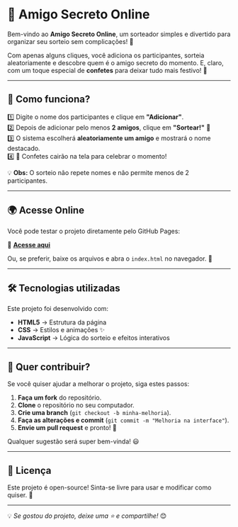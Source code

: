 # 🎁 Amigo Secreto Online

Bem-vindo ao **Amigo Secreto Online**, um sorteador simples e divertido para organizar seu sorteio sem complicações! 🎉

Com apenas alguns cliques, você adiciona os participantes, sorteia aleatoriamente e descobre quem é o amigo secreto do momento. E, claro, com um toque especial de **confetes** para deixar tudo mais festivo! 🎊

---

## 🚀 **Como funciona?**

1️⃣ Digite o nome dos participantes e clique em **"Adicionar"**.  
2️⃣ Depois de adicionar pelo menos **2 amigos**, clique em **"Sortear!"** 🎲  
3️⃣ O sistema escolherá **aleatoriamente um amigo** e mostrará o nome destacado.  
4️⃣ 🎊 Confetes cairão na tela para celebrar o momento!  

💡 **Obs:** O sorteio não repete nomes e não permite menos de 2 participantes.

---

## 🌍 **Acesse Online**
Você pode testar o projeto diretamente pelo GitHub Pages:  

🔗 **[Acesse aqui](https://geovana-kam.github.io/amigo-secreto/)**

Ou, se preferir, baixe os arquivos e abra o `index.html` no navegador. 🚀

---

## 🛠 **Tecnologias utilizadas**
Este projeto foi desenvolvido com:
- **HTML5** → Estrutura da página  
- **CSS** → Estilos e animações ✨  
- **JavaScript** → Lógica do sorteio e efeitos interativos  

---

## 🤝 **Quer contribuir?**
Se você quiser ajudar a melhorar o projeto, siga estes passos:

1. **Faça um fork** do repositório.
2. **Clone** o repositório no seu computador.
3. **Crie uma branch** (`git checkout -b minha-melhoria`).
4. **Faça as alterações e commit** (`git commit -m "Melhoria na interface"`).
5. **Envie um pull request** e pronto! 🎉  

Qualquer sugestão será super bem-vinda! 😃

---

## 📜 **Licença**
Este projeto é open-source! Sinta-se livre para usar e modificar como quiser. 🚀  

---

💡 *Se gostou do projeto, deixe uma ⭐ e compartilhe!* 😊  
